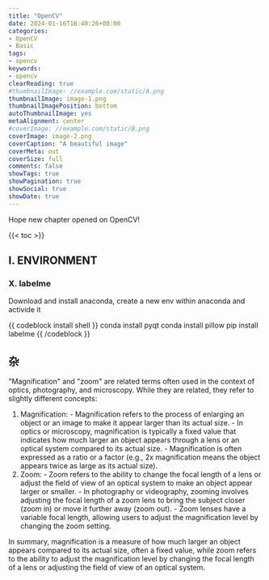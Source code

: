 ```yaml
---
title: "OpenCV"
date: 2024-01-16T16:40:26+08:00
categories:
- OpenCV
- Basic
tags:
- opencv
keywords:
- opencv
clearReading: true
#thumbnailImage: //example.com/static/A.png
thumbnailImage: image-1.png
thumbnailImagePosition: bottom
autoThumbnailImage: yes
metaAlignment: center
#coverImage: //example.com/static/B.png
coverImage: image-2.png
coverCaption: "A beautiful image"
coverMeta: out
coverSize: full
comments: false
showTags: true
showPagination: true
showSocial: true
showDate: true
---
```


Hope new chapter opened on OpenCV!

<!--more-->

{{< toc >}}

## I. ENVIRONMENT

### X. labelme

Download and install anaconda, create a new env within anaconda and activide it

{{ codeblock install shell }}
conda install pyqt
conda install pillow
pip install labelme
{{ /codeblock }}




## 杂

"Magnification" and "zoom" are related terms often used in the context of optics, photography, and microscopy. While they are related, they refer to slightly different concepts:

1. Magnification:
   \- Magnification refers to the process of enlarging an object or an image to make it appear larger than its actual size.
   \- In optics or microscopy, magnification is typically a fixed value that indicates how much larger an object appears through a lens or an optical system compared to its actual size.
   \- Magnification is often expressed as a ratio or a factor (e.g., 2x magnification means the object appears twice as large as its actual size).
2. Zoom:
   \- Zoom refers to the ability to change the focal length of a lens or adjust the field of view of an optical system to make an object appear larger or smaller.
   \- In photography or videography, zooming involves adjusting the focal length of a zoom lens to bring the subject closer (zoom in) or move it further away (zoom out).
   \- Zoom lenses have a variable focal length, allowing users to adjust the magnification level by changing the zoom setting.

In summary, magnification is a measure of how much larger an object appears compared to its actual size, often a fixed value, while zoom refers to the ability to adjust the magnification level by changing the focal length of a lens or adjusting the field of view of an optical system.










